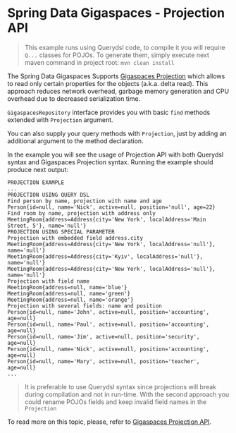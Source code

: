 Spring Data Gigaspaces - Projection API
================================

> This example runs using Querydsl code, to compile it you will require `Q...` classes for POJOs. To generate them, simply execute next maven command in project root: `mvn clean install`

The Spring Data Gigaspaces Supports [Gigaspaces Projection](http://docs.gigaspaces.com/latest/dev-java/query-partial-results.html) which allows to read only certain properties for the objects (a.k.a. delta read). This approach reduces network overhead, garbage memory generation and CPU overhead due to decreased serialization time.

`GigaspacesRepository` interface provides you with basic `find` methods extended with `Projection` argument.

You can also supply your query methods with `Projection`, just by adding an additional argument to the method declaration.

In the example you will see the usage of Projection API with both Querydsl syntax and Gigaspaces Projection syntax. Running the example should produce next output:

```
PROJECTION EXAMPLE
...
PROJECTION USING QUERY DSL
Find person by name, projection with name and age
Person{id=null, name='Nick', active=null, position='null', age=22}
Find room by name, projection with address only
MeetingRoom{address=Address{city='New York', localAddress='Main Street, 5'}, name='null'}
PROJECTION USING SPECIAL PARAMETER
Projection with embedded field address.city
MeetingRoom{address=Address{city='New York', localAddress='null'}, name='null'}
MeetingRoom{address=Address{city='Kyiv', localAddress='null'}, name='null'}
MeetingRoom{address=Address{city='New York', localAddress='null'}, name='null'}
Projection with field name
MeetingRoom{address=null, name='blue'}
MeetingRoom{address=null, name='green'}
MeetingRoom{address=null, name='orange'}
Projection with several fields: name and position
Person{id=null, name='John', active=null, position='accounting', age=null}
Person{id=null, name='Paul', active=null, position='accounting', age=null}
Person{id=null, name='Jim', active=null, position='security', age=null}
Person{id=null, name='Nick', active=null, position='accounting', age=null}
Person{id=null, name='Mary', active=null, position='teacher', age=null}
...
```

> It is preferable to use Querydsl syntax since projections will break during compilation and not in run-time. With the second approach you could rename POJOs fields and keep invalid field names in the `Projection`

To read more on this topic, please, refer to [Gigaspaces Projection API](https://github.com/meirfarajGig/spring-data-gigaspaces/wiki/Reference-Documentation#projection).